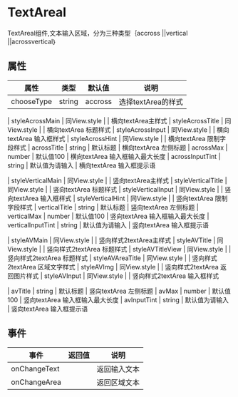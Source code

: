 # TextAreal
TextAreal组件,文本输入区域，分为三种类型｛accross ||vertical ||acrossvertical｝

## 属性
| 属性 | 类型 | 默认值 | 说明 |
|---|---|---|---|
|chooseType|string|accross|选择textArea的样式|

| styleAcrossMain | 同View.style |  | 横向textArea主样式
| styleAcrossTitle | 同View.style |  | 横向textArea 标题样式
| styleAcrossInput | 同View.style |  | 横向textArea 输入框样式
| styleAcrossHint | 同View.style |  | 横向textArea 限制字段样式
| acrossTitle | string | 默认标题  | 横向textArea 左侧标题
| acrossMax | number | 默认值100  | 横向textArea 输入框输入最大长度
| acrossInputTint | string | 默认值为请输入  | 横向textArea 输入框提示语

| styleVerticalMain | 同View.style |  | 竖向textArea主样式
| styleVerticalTitle | 同View.style |  |  竖向textArea 标题样式
| styleVerticalInput | 同View.style |  |  竖向textArea 输入框样式
| styleVerticalHint | 同View.style |  |  竖向textArea 限制字段样式
| verticalTitle | string | 默认标题  |  竖向textArea 左侧标题
| verticalMax | number | 默认值100  |  竖向textArea 输入框输入最大长度
| verticalInputTint | string | 默认值为请输入  |  竖向textArea 输入框提示语


| styleAVMain | 同View.style |  | 竖向样式2textArea主样式
| styleAVTitle | 同View.style |  |  竖向样式2textArea 标题样式
| styleAVTitleView | 同View.style |  |  竖向样式2textArea 标题样式
| styleAVAreaTitle | 同View.style |  |  竖向样式2textArea 区域文字样式
| styleAVImg | 同View.style |  |  竖向样式2textArea 返回图片样式
| styleAVInput | 同View.style |  |  竖向样式2textArea 输入框样式

| avTitle | string | 默认标题  |  竖向textArea 左侧标题
| avMax | number | 默认值100  |  竖向textArea 输入框输入最大长度
| avInputTint | string | 默认值为请输入  |  竖向textArea 输入框提示语


## 事件
| 事件 | 返回值 | 说明 |
|---|---|---|
| onChangeText |  | 返回输入文本
| onChangeArea |  | 返回区域文本

